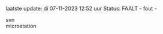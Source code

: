 laatste update: 
di 07-11-2023 12:52   uur 
Status: FAALT - fout - 
<div class="service R">svn</div><div class="service Y">microstation</div>